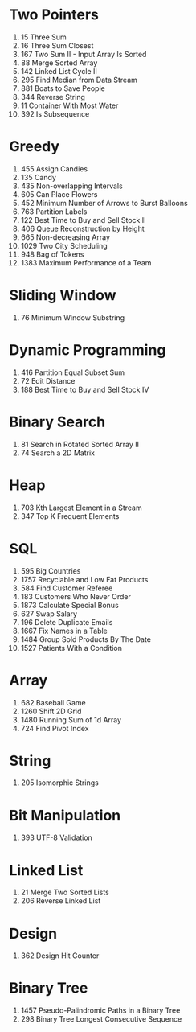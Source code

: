 # Two Pointers
1. 15 Three Sum
2. 16 Three Sum Closest
3. 167 Two Sum II - Input Array Is Sorted
4. 88	Merge Sorted Array
5. 142 Linked List Cycle II
6. 295 Find Median from Data Stream
7. 881 Boats to Save People
8. 344 Reverse String
9. 11 Container With Most Water
10. 392 Is Subsequence
# Greedy
1. 455 Assign Candies
2. 135 Candy
3. 435 Non-overlapping Intervals
4. 605 Can Place Flowers
5. 452 Minimum Number of Arrows to Burst Balloons
6. 763 Partition Labels
7. 122 Best Time to Buy and Sell Stock II
8. 406 Queue Reconstruction by Height
9. 665 Non-decreasing Array
10. 1029 Two City Scheduling
11. 948 Bag of Tokens
12. 1383 Maximum Performance of a Team
# Sliding Window
1. 76	Minimum Window Substring
# Dynamic Programming
1. 416 Partition Equal Subset Sum
2. 72 Edit Distance
3. 188 Best Time to Buy and Sell Stock IV
# Binary Search
1. 81 Search in Rotated Sorted Array II
2. 74 Search a 2D Matrix
# Heap
1. 703 Kth Largest Element in a Stream
2. 347 Top K Frequent Elements
# SQL
1. 595 Big Countries
2. 1757 Recyclable and Low Fat Products
3. 584 Find Customer Referee
4. 183 Customers Who Never Order
5. 1873 Calculate Special Bonus
6. 627 Swap Salary
7. 196 Delete Duplicate Emails
8. 1667 Fix Names in a Table
9. 1484 Group Sold Products By The Date
10. 1527 Patients With a Condition
# Array
1. 682 Baseball Game
2. 1260 Shift 2D Grid
3. 1480 Running Sum of 1d Array
4. 724 Find Pivot Index
# String
1. 205 Isomorphic Strings
# Bit Manipulation
1. 393 UTF-8 Validation
# Linked List
1. 21 Merge Two Sorted Lists
2. 206 Reverse Linked List
# Design
1. 362 Design Hit Counter
# Binary Tree
1. 1457 Pseudo-Palindromic Paths in a Binary Tree
2. 298 Binary Tree Longest Consecutive Sequence
